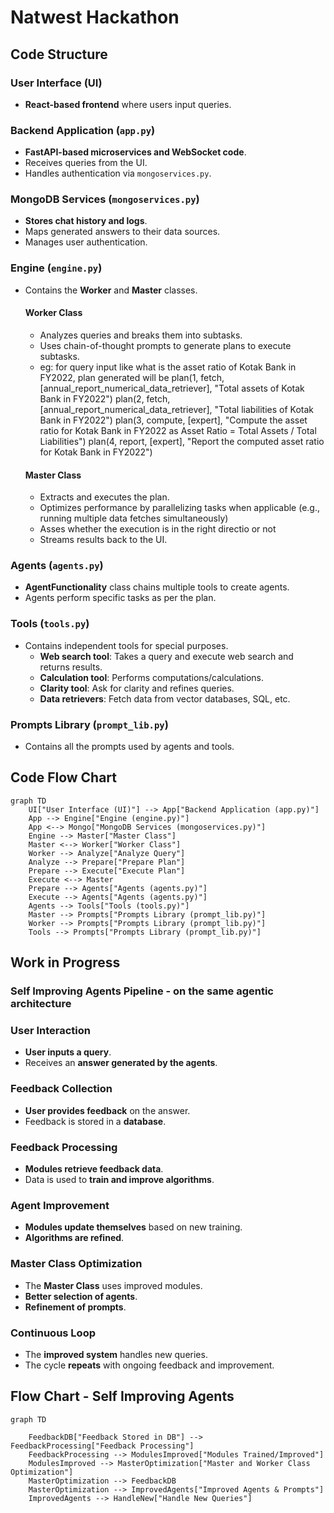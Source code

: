 # Natwest Hackathon

## Code Structure

### User Interface (UI)
- **React-based frontend** where users input queries.

### Backend Application (`app.py`)
- **FastAPI-based microservices and WebSocket code**.
- Receives queries from the UI.
- Handles authentication via `mongoservices.py`.

### MongoDB Services (`mongoservices.py`)
- **Stores chat history and logs**.
- Maps generated answers to their data sources.
- Manages user authentication.

### Engine (`engine.py`)
- Contains the **Worker** and **Master** classes.

  #### Worker Class
  - Analyzes queries and breaks them into subtasks.
  - Uses chain-of-thought prompts to generate plans to execute subtasks.
  - eg: for query input like  what is the asset ratio of Kotak Bank in FY2022, plan generated will be
            plan(1, fetch, [annual_report_numerical_data_retriever], "Total assets of Kotak Bank in FY2022")
            plan(2, fetch, [annual_report_numerical_data_retriever], "Total liabilities of Kotak Bank in FY2022")
            plan(3, compute, [expert], "Compute the asset ratio for Kotak Bank in FY2022 as Asset Ratio = Total Assets / Total Liabilities")
            plan(4, report, [expert], "Report the computed asset ratio for Kotak Bank in FY2022")

  #### Master Class
  - Extracts and executes the plan.
  - Optimizes performance by parallelizing tasks when applicable (e.g., running multiple data fetches simultaneously)
  - Asses whether the execution is in the right directio  or not
  - Streams results back to the UI.

### Agents (`agents.py`)
- **AgentFunctionality** class chains multiple tools to create agents.
- Agents perform specific tasks as per the plan.

### Tools (`tools.py`)
- Contains independent tools for special purposes.
  - **Web search tool**: Takes a query and execute web search and returns results.
  - **Calculation tool**: Performs computations/calculations.
  - **Clarity tool**: Ask for clarity and refines queries.
  - **Data retrievers**: Fetch data from vector databases, SQL, etc.

### Prompts Library (`prompt_lib.py`)
- Contains all the prompts used by agents and tools.

## Code Flow Chart

```mermaid
graph TD
    UI["User Interface (UI)"] --> App["Backend Application (app.py)"]
    App --> Engine["Engine (engine.py)"]
    App <--> Mongo["MongoDB Services (mongoservices.py)"]
    Engine --> Master["Master Class"]
    Master <--> Worker["Worker Class"]
    Worker --> Analyze["Analyze Query"]
    Analyze --> Prepare["Prepare Plan"]
    Prepare --> Execute["Execute Plan"]
    Execute <--> Master
    Prepare --> Agents["Agents (agents.py)"]
    Execute --> Agents["Agents (agents.py)"]
    Agents --> Tools["Tools (tools.py)"]
    Master --> Prompts["Prompts Library (prompt_lib.py)"]
    Worker --> Prompts["Prompts Library (prompt_lib.py)"]
    Tools --> Prompts["Prompts Library (prompt_lib.py)"]
```
## Work in Progress

### Self Improving Agents Pipeline - on the same agentic architecture

### User Interaction
- **User inputs a query**.
- Receives an **answer generated by the agents**.

### Feedback Collection
- **User provides feedback** on the answer.
- Feedback is stored in a **database**.

### Feedback Processing
- **Modules retrieve feedback data**.
- Data is used to **train and improve algorithms**.

### Agent Improvement
- **Modules update themselves** based on new training.
- **Algorithms are refined**.

### Master Class Optimization
- The **Master Class** uses improved modules.
- **Better selection of agents**.
- **Refinement of prompts**.

### Continuous Loop
- The **improved system** handles new queries.
- The cycle **repeats** with ongoing feedback and improvement.

## Flow Chart - Self Improving Agents
```mermaid
graph TD

    FeedbackDB["Feedback Stored in DB"] --> FeedbackProcessing["Feedback Processing"]
    FeedbackProcessing --> ModulesImproved["Modules Trained/Improved"]
    ModulesImproved --> MasterOptimization["Master and Worker Class Optimization"]
    MasterOptimization --> FeedbackDB
    MasterOptimization --> ImprovedAgents["Improved Agents & Prompts"]
    ImprovedAgents --> HandleNew["Handle New Queries"]
